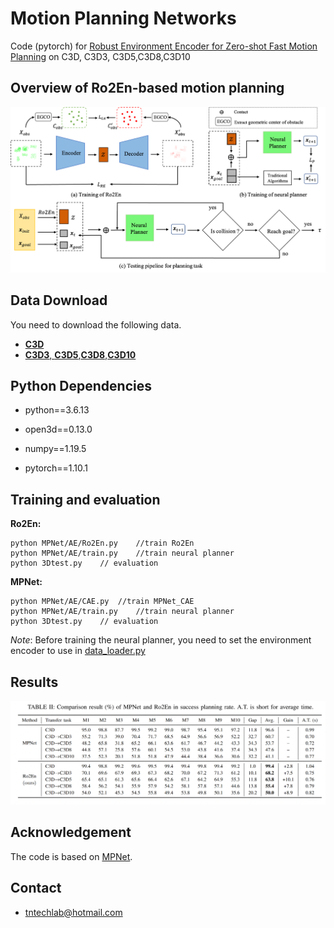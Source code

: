 # Motion Planning Networks
Code (pytorch) for  [Robust Environment Encoder for Zero-shot Fast Motion Planning]() on C3D, C3D3, C3D5,C3D8,C3D10

## Overview of Ro2En-based motion planning

![](/results/fig3.png)

## Data Download

You need to download the following data.

* [**C3D**](https://drive.google.com/file/d/1wNPfdVGkkZ-7haTUhdzT0sGnZAkAJEol/view?usp=sharing)
* [**C3D3**, **C3D5**,**C3D8**,**C3D10**](https://drive.google.com/drive/folders/1aDuwkiYG6lfHbQ10J2vp-bfh9-2gZlK6?usp=sharing)

## Python  Dependencies

- python==3.6.13

- open3d==0.13.0

- numpy==1.19.5

- pytorch==1.10.1

## Training and evaluation


**Ro2En:**

```shell
python MPNet/AE/Ro2En.py	//train Ro2En
python MPNet/AE/train.py	//train neural planner
python 3Dtest.py	// evaluation
```

**MPNet:**

```shell
python MPNet/AE/CAE.py	//train MPNet_CAE
python MPNet/AE/train.py	//train neural planner
python 3Dtest.py	// evaluation
```
*Note*: 
Before training the neural planner, you need to set the environment encoder to use in [data_loader.py](/MPNet/data_loader.py)
## Results

![](/results/results.png)


## Acknowledgement

The code is based on [MPNet](https://github.com/ahq1993/MPNet).

## Contact
- tntechlab@hotmail.com
